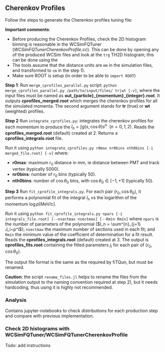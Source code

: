## Cherenkov Profiles

Follow the steps to generate the Cherenkov profiles tuning file:

**Important comments**:
- Before producing the Cherenkov Profiles, check the 2D histogram binning is reasonable in the WCSimFQTuner (_WCSimFQTunerCherenkovProfile.cc_).
  This can be done by opening any of the produced WCSim files and look at the `trg` TH2D histogram; this can be done using the  
- The tools assume that the distance units are `mm` in the simulation files, and transformed to `cm` in the step 1).
- Make sure ROOT is setup (in order to be able to `import ROOT`) 

**Step 1**: Run `merge_cprofiles_parallel.py` script: `python merge_cprofiles_parallel.py /path/to/input/files/ tr|wt [-v]`, where the input files must be named as **out_{particle}\_{momentum}_{integer}.root**. It outputs **cprofiles_merged.root** which merges the cherenkov profiles for all the simulated momenta. The second argument stands for **tr** (true) or **wt** (weighted) profiles.

**Step 2** Run `integrate_cprofiles.py`: integrates the cherenkov profiles for each momentum to produce the $I_n = \int g(s, \cos\theta) s^n ~~ (n=0, 1, 2)$. Reads the **cprofiles_merged.root** (default) created at 2. Returns a **cprofiles_integrals.root** file.

Run it using `python integrate_cprofiles.py r0max nr0bins nth0bins [-i merged_file.root] [-v]` where:
- **r0max**: maximum $r_0$ distance in mm, ie distance between PMT and track vertex (typically 5000).
- **nr0bins**: number of $r_0$ bins (typically 50).
- **nth0bins**: number of $\cos \theta_0$ bins, with $\cos \theta_0 \in [-1, +1]$ (typically 50).

**Step 3** Run `fit_cprofile_integrals.py`. For each pair $(r_0, \cos \theta_0)$, it performs a polynomial fit of the integral $I_n$ vs the logarithm of the momentum $\log p[\text{MeV/c}]$.

Run it using `python fit_cprofile_integrals.py npars [-i integrals_file.root] [--nsectmax nsectmax] [--Rmin Rmin]` where `npars` is the number of parameters of the polynomial ($I_n = \sum^{n}_{j=1} J_i~p^i$); `nsectmax` the maximum number of sections used in each fit; and `Rmin` the minimum value of the coefficient of determination for a fit result. Reads the **cprofiles_integrals.root** (default) created at 3. The output is **cprofiles_fits.root** containing the fitted parameters $j_i$ for each pair of $(r_0, \cos \theta_0)$.

The output file format is the same as the required by fiTQun, but must be renamed.

**Caution**: the script `rename_files.jl` helps to rename the files from the simulation output to the naming convention required at step 2), but it needs hardcoding, thus using it is highly not recommended.

### **Analysis**

Contains jupyter-notebooks to check distributions for each production step and compare with previous implementation.

### Check 2D histograms with WCSimFQTuner/WCSimFQTunerCherenkovProfile

Todo: add instructions
